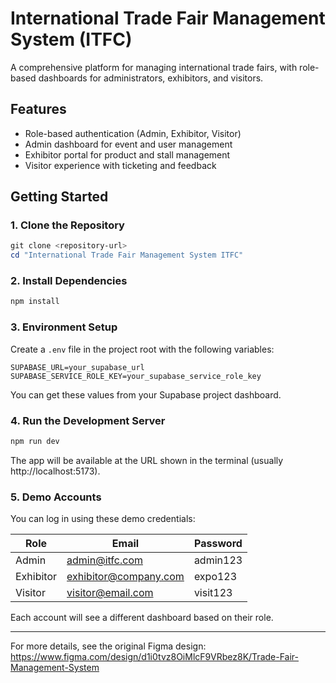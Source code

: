 
# International Trade Fair Management System (ITFC)

A comprehensive platform for managing international trade fairs, with role-based dashboards for administrators, exhibitors, and visitors.

## Features
- Role-based authentication (Admin, Exhibitor, Visitor)
- Admin dashboard for event and user management
- Exhibitor portal for product and stall management
- Visitor experience with ticketing and feedback

## Getting Started

### 1. Clone the Repository

```powershell
git clone <repository-url>
cd "International Trade Fair Management System ITFC"
```

### 2. Install Dependencies

```powershell
npm install
```

### 3. Environment Setup

Create a `.env` file in the project root with the following variables:

```
SUPABASE_URL=your_supabase_url
SUPABASE_SERVICE_ROLE_KEY=your_supabase_service_role_key
```

You can get these values from your Supabase project dashboard.

### 4. Run the Development Server

```powershell
npm run dev
```

The app will be available at the URL shown in the terminal (usually http://localhost:5173).

### 5. Demo Accounts

You can log in using these demo credentials:

| Role      | Email                   | Password  |
|-----------|-------------------------|-----------|
| Admin     | admin@itfc.com          | admin123  |
| Exhibitor | exhibitor@company.com   | expo123   |
| Visitor   | visitor@email.com       | visit123  |

Each account will see a different dashboard based on their role.

---

For more details, see the original Figma design: https://www.figma.com/design/d1i0tvz8OiMlcF9VRbez8K/Trade-Fair-Management-System
  
